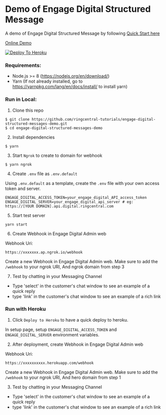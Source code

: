 # Demo of Engage Digital Structured Message

A demo of Engage Digital Structured Message by following [Quick Start here](https://developers.ringcentral.com/engage/digital/guide/interactions/structured-messages/quick-start)

[Online Demo](https://ringcentral-tutorials.github.io/engage-digital-structured-messages-demo/index.html)

[![Deploy To Heroku](https://www.herokucdn.com/deploy/button.svg)](https://heroku.com/deploy)

### Requirements:

  * Node.js >= 8 (https://nodejs.org/en/download/)
  * Yarn (If not already installed, go to https://yarnpkg.com/lang/en/docs/install/ to install yarn)

### Run in Local:

1. Clone this repo

```
$ git clone https://github.com/ringcentral-tutorials/engage-digital-structured-messages-demo.git
$ cd engage-digital-structured-messages-demo
```

2. Install dependencies

```
$ yarn
```

3. Start `Ngrok` to create to domain for webhook

```
$ yarn ngrok
```

4. Create `.env` file as `.env.default`

Using `.env.default` as a template, create the `.env` file with your own access token and server.

```
ENGAGE_DIGITAL_ACCESS_TOKEN=your_engage_digital_API_access_token
ENGAGE_DIGITAL_SERVER=your_engage_digital_api_server # eg: https://[YOUR DOMAIN].api.digital.ringcentral.com
```

5. Start test server


```
yarn start
```

6. Create Webhook in Engage Digital Admin web

Webhook Uri:

```
https://xxxxxxx.ap.ngrok.io/webhook
```

Create a new Webhook in Engage Digital Admin web. Make sure to add the `/webhook` to your ngrok URI, And ngrok domain from step 3


7. Test by chatting in your Messaging Channel

* Type 'select' in the customer's chat window to see an example of a quick reply
* type 'link' in the customer's chat window to see an example of a rich link

### Run with Heroku

1. Click `Deploy to Heroku` to have a quick deploy to heroku.

In setup page, setup `ENGAGE_DIGITAL_ACCESS_TOKEN` and `ENGAGE_DIGITAL_SERVER` environment variables.

2. After deployment, create Webhook in Engage Digital Admin web

Webhook Uri:

```
https://xxxxxxxxxx.herokuapp.com/webhook
```

Create a new Webhook in Engage Digital Admin web. Make sure to add the `/webhook` to your ngrok URI, And hero domain from step 1


3. Test by chatting in your Messaging Channel

* Type 'select' in the customer's chat window to see an example of a quick reply
* type 'link' in the customer's chat window to see an example of a rich link
